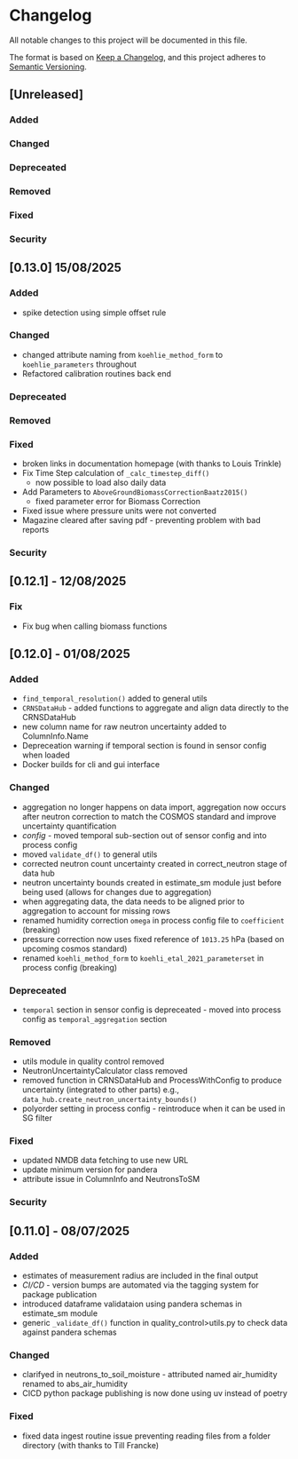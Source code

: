 # Changelog

All notable changes to this project will be documented in this file.

The format is based on [Keep a Changelog](https://keepachangelog.com/en/1.1.0/),
and this project adheres to [Semantic Versioning](https://semver.org/spec/v2.0.0.html).

## [Unreleased]

### Added

### Changed

### Depreceated

### Removed

### Fixed

### Security


## [0.13.0] 15/08/2025

### Added

- spike detection using simple offset rule


### Changed

- changed attribute naming from `koehlie_method_form` to `koehlie_parameters` throughout
- Refactored calibration routines back end

### Depreceated

### Removed

### Fixed

- broken links in documentation homepage (with thanks to Louis Trinkle)
- Fix Time Step calculation of `_calc_timestep_diff()`
    - now possible to load also daily data
- Add Parameters to `AboveGroundBiomassCorrectionBaatz2015()`
    - fixed parameter error for Biomass Correction
- Fixed issue where pressure units were not converted
- Magazine cleared after saving pdf - preventing problem with bad reports

### Security


## [0.12.1] - 12/08/2025

### Fix

- Fix bug when calling biomass functions

## [0.12.0] - 01/08/2025


### Added

- `find_temporal_resolution()` added to general utils
- `CRNSDataHub` - added functions to aggregate and align data directly to the CRNSDataHub
- new column name for raw neutron uncertainty added to ColumnInfo.Name
- Depreceation warning if temporal section is found in sensor config when loaded
- Docker builds for cli and gui interface

### Changed

- aggregation no longer happens on data import, aggregation now occurs after neutron correction to match the COSMOS standard and improve uncertainty quantification
- *config* - moved temporal sub-section out of sensor config and into process config
- moved `validate_df()` to general utils
- corrected neutron count uncertainty created in correct_neutron stage of data hub
- neutron uncertainty bounds created in estimate_sm module just before being used (allows for changes due to aggregation)
- when aggregating data, the data needs to be aligned prior to aggregation to account for missing rows
- renamed humidity correction `omega` in process config file to `coefficient` (breaking)
- pressure correction now uses fixed reference of `1013.25` hPa (based on upcoming cosmos standard)
- renamed `koehli_method_form` to `koehli_etal_2021_parameterset` in process config (breaking)

### Depreceated

- `temporal` section in sensor config is depreceated - moved into process config as `temporal_aggregation` section

### Removed

- utils module in quality control removed
- NeutronUncertaintyCalculator class removed
- removed function in CRNSDataHub and ProcessWithConfig to produce uncertainty (integrated to other parts) e.g., `data_hub.create_neutron_uncertainty_bounds()` 
- polyorder setting in process config - reintroduce when it can be used in SG filter

### Fixed

- updated NMDB data fetching to use new URL
- update minimum version for pandera
- attribute issue in ColumnInfo and NeutronsToSM

### Security


## [0.11.0] - 08/07/2025

### Added

- estimates of measurement radius are included in the final output
- *CI/CD* - version bumps are automated via the tagging system for package publication
- introduced dataframe validataion using pandera schemas in estimate_sm module
- generic `_validate_df()` function in quality_control>utils.py to check data against pandera schemas

### Changed

- clarifyed in neutrons_to_soil_moisture - attributed named air_humidity renamed to abs_air_humidity
- CICD python package publishing is now done using uv instead of poetry


### Fixed

- fixed data ingest routine issue preventing reading files from a folder directory (with thanks to Till Francke)

